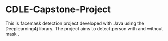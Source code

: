 # CDLE-Capstone-Project
This is facemask detection project developed with Java using the Deeplearning4j library. The project aims to detect person with and without mask .
